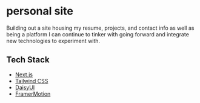# personal site

Building out a site housing my resume, projects, and contact info as well as being a platform I can continue to tinker with going forward and integrate new technologies to experiment with.

## Tech Stack

- [Next.js](https://nextjs.org)
- [Tailwind CSS](https://tailwindcss.com)
- [DaisyUI](https://daisyui.com/)
- [FramerMotion](https://www.framer.com/motion)
